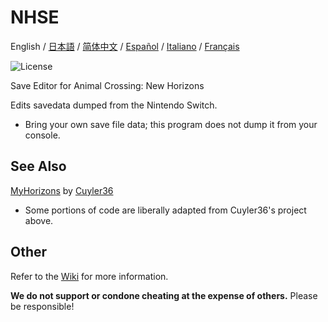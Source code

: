 NHSE
=====
<div>
  <span>English</span> / <a href=".github/README-jp.md">日本語</a> / <a href=".github/README-zh-CN.md">简体中文</a> / <a href=".github/README-es.md">Español</a> / <a href=".github/README-it.md">Italiano</a> / <a href=".github/README-fr.md">Français</a>
</div>

![License](https://img.shields.io/badge/License-GPLv3-blue.svg)

Save Editor for Animal Crossing: New Horizons

Edits savedata dumped from the Nintendo Switch. 
* Bring your own save file data; this program does not dump it from your console.

## See Also

[MyHorizons](https://github.com/Cuyler36/MyHorizons) by [Cuyler36](https://github.com/Cuyler36/)
* Some portions of code are liberally adapted from Cuyler36's project above.

## Other

Refer to the [Wiki](https://github.com/kwsch/NHSE/wiki) for more information.

**We do not support or condone cheating at the expense of others.** Please be responsible!

